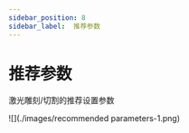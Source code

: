 ```yaml
---
sidebar_position: 8
sidebar_label:  推荐参数
---
```


# 推荐参数

激光雕刻/切割的推荐设置参数

![](./images/recommended parameters-1.png)
